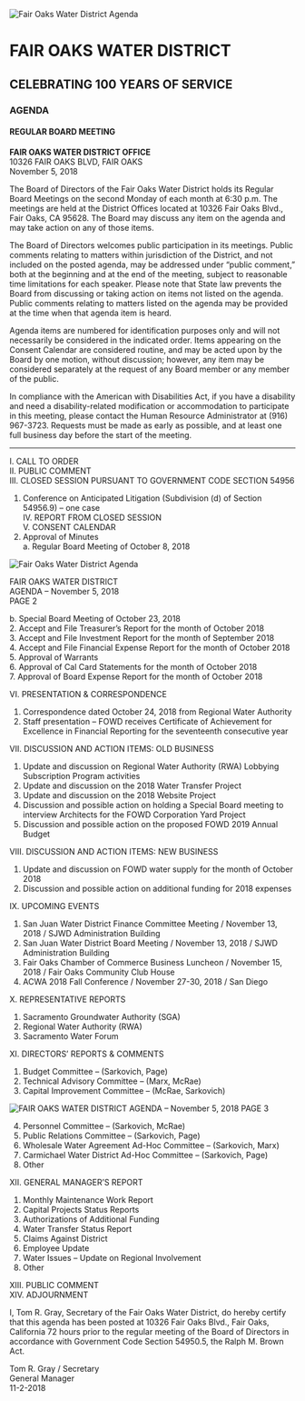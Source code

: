 <!-- Page 1 -->
![Fair Oaks Water District Agenda](https://example.com/image.png)

# FAIR OAKS WATER DISTRICT
## CELEBRATING 100 YEARS OF SERVICE

### AGENDA
#### REGULAR BOARD MEETING

**FAIR OAKS WATER DISTRICT OFFICE**  
10326 FAIR OAKS BLVD, FAIR OAKS  
November 5, 2018

The Board of Directors of the Fair Oaks Water District holds its Regular Board Meetings on the second Monday of each month at 6:30 p.m. The meetings are held at the District Offices located at 10326 Fair Oaks Blvd., Fair Oaks, CA 95628. The Board may discuss any item on the agenda and may take action on any of those items.

The Board of Directors welcomes public participation in its meetings. Public comments relating to matters within jurisdiction of the District, and not included on the posted agenda, may be addressed under “public comment,” both at the beginning and at the end of the meeting, subject to reasonable time limitations for each speaker. Please note that State law prevents the Board from discussing or taking action on items not listed on the agenda. Public comments relating to matters listed on the agenda may be provided at the time when that agenda item is heard.

Agenda items are numbered for identification purposes only and will not necessarily be considered in the indicated order. Items appearing on the Consent Calendar are considered routine, and may be acted upon by the Board by one motion, without discussion; however, any item may be considered separately at the request of any Board member or any member of the public.

In compliance with the American with Disabilities Act, if you have a disability and need a disability-related modification or accommodation to participate in this meeting, please contact the Human Resource Administrator at (916) 967-3723. Requests must be made as early as possible, and at least one full business day before the start of the meeting.

---

I. CALL TO ORDER  
II. PUBLIC COMMENT  
III. CLOSED SESSION PURSUANT TO GOVERNMENT CODE SECTION 54956  
   1. Conference on Anticipated Litigation (Subdivision (d) of Section 54956.9) – one case  
IV. REPORT FROM CLOSED SESSION  
V. CONSENT CALENDAR  
   1. Approval of Minutes  
      a. Regular Board Meeting of October 8, 2018  
<!-- Page 2 -->
![Fair Oaks Water District Agenda](https://via.placeholder.com/1001x768.png?text=Fair+Oaks+Water+District+Agenda)

FAIR OAKS WATER DISTRICT  
AGENDA – November 5, 2018  
PAGE 2  

b. Special Board Meeting of October 23, 2018  
2. Accept and File Treasurer’s Report for the month of October 2018  
3. Accept and File Investment Report for the month of September 2018  
4. Accept and File Financial Expense Report for the month of October 2018  
5. Approval of Warrants  
6. Approval of Cal Card Statements for the month of October 2018  
7. Approval of Board Expense Report for the month of October 2018  

VI. PRESENTATION & CORRESPONDENCE  
1. Correspondence dated October 24, 2018 from Regional Water Authority  
2. Staff presentation – FOWD receives Certificate of Achievement for Excellence in Financial Reporting for the seventeenth consecutive year  

VII. DISCUSSION AND ACTION ITEMS: OLD BUSINESS  
1. Update and discussion on Regional Water Authority (RWA) Lobbying Subscription Program activities  
2. Update and discussion on the 2018 Water Transfer Project  
3. Update and discussion on the 2018 Website Project  
4. Discussion and possible action on holding a Special Board meeting to interview Architects for the FOWD Corporation Yard Project  
5. Discussion and possible action on the proposed FOWD 2019 Annual Budget  

VIII. DISCUSSION AND ACTION ITEMS: NEW BUSINESS  
1. Update and discussion on FOWD water supply for the month of October 2018  
2. Discussion and possible action on additional funding for 2018 expenses  

IX. UPCOMING EVENTS  
1. San Juan Water District Finance Committee Meeting / November 13, 2018 / SJWD Administration Building  
2. San Juan Water District Board Meeting / November 13, 2018 / SJWD Administration Building  
3. Fair Oaks Chamber of Commerce Business Luncheon / November 15, 2018 / Fair Oaks Community Club House  
4. ACWA 2018 Fall Conference / November 27-30, 2018 / San Diego  

X. REPRESENTATIVE REPORTS  
1. Sacramento Groundwater Authority (SGA)  
2. Regional Water Authority (RWA)  
3. Sacramento Water Forum  

XI. DIRECTORS’ REPORTS & COMMENTS  
1. Budget Committee – (Sarkovich, Page)  
2. Technical Advisory Committee – (Marx, McRae)  
3. Capital Improvement Committee – (McRae, Sarkovich)  
<!-- Page 3 -->
![FAIR OAKS WATER DISTRICT AGENDA – November 5, 2018 PAGE 3](https://via.placeholder.com/1001x768.png?text=FAIR+OAKS+WATER+DISTRICT+AGENDA+%E2%80%93+November+5%2C+2018+PAGE+3)

4. Personnel Committee – (Sarkovich, McRae)  
5. Public Relations Committee – (Sarkovich, Page)  
6. Wholesale Water Agreement Ad-Hoc Committee – (Sarkovich, Marx)  
7. Carmichael Water District Ad-Hoc Committee – (Sarkovich, Page)  
8. Other  

XII. GENERAL MANAGER’S REPORT  
1. Monthly Maintenance Work Report  
2. Capital Projects Status Reports  
3. Authorizations of Additional Funding  
4. Water Transfer Status Report  
5. Claims Against District  
6. Employee Update  
7. Water Issues – Update on Regional Involvement  
8. Other  

XIII. PUBLIC COMMENT  
XIV. ADJOURNMENT  

I, Tom R. Gray, Secretary of the Fair Oaks Water District, do hereby certify that this agenda has been posted at 10326 Fair Oaks Blvd., Fair Oaks, California 72 hours prior to the regular meeting of the Board of Directors in accordance with Government Code Section 54950.5, the Ralph M. Brown Act.  

Tom R. Gray / Secretary  
General Manager  
11-2-2018  
